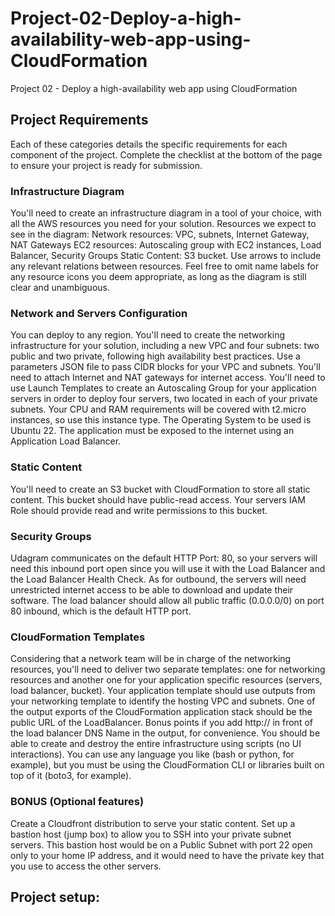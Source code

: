 # Project-02-Deploy-a-high-availability-web-app-using-CloudFormation
Project 02 - Deploy a high-availability web app using CloudFormation

## Project Requirements
Each of these categories details the specific requirements for each component of the project. Complete the checklist at the bottom of the page to ensure your project is ready for submission.

### Infrastructure Diagram
You'll need to create an infrastructure diagram in a tool of your choice, with all the AWS resources you need for your solution. Resources we expect to see in the diagram:
Network resources: VPC, subnets, Internet Gateway, NAT Gateways
EC2 resources: Autoscaling group with EC2 instances, Load Balancer, Security Groups
Static Content: S3 bucket.
Use arrows to include any relevant relations between resources.
Feel free to omit name labels for any resource icons you deem appropriate, as long as the diagram is still clear and unambiguous.

### Network and Servers Configuration
You can deploy to any region.
You'll need to create the networking infrastructure for your solution, including a new VPC and four subnets: two public and two private, following high availability best practices.
Use a parameters JSON file to pass CIDR blocks for your VPC and subnets.
You'll need to attach Internet and NAT gateways for internet access.
You'll need to use Launch Templates to create an Autoscaling Group for your application servers in order to deploy four servers, two located in each of your private subnets.
Your CPU and RAM requirements will be covered with t2.micro instances, so use this instance type. The Operating System to be used is Ubuntu 22.
The application must be exposed to the internet using an Application Load Balancer.

###  Static Content
You'll need to create an S3 bucket with CloudFormation to store all static content. This bucket should have public-read access.
Your servers IAM Role should provide read and write permissions to this bucket.

###  Security Groups
Udagram communicates on the default HTTP Port: 80, so your servers will need this inbound port open since you will use it with the Load Balancer and the Load Balancer Health Check. As for outbound, the servers will need unrestricted internet access to be able to download and update their software.
The load balancer should allow all public traffic (0.0.0.0/0) on port 80 inbound, which is the default HTTP port.

###  CloudFormation Templates
Considering that a network team will be in charge of the networking resources, you'll need to deliver two separate templates: one for networking resources and another one for your application specific resources (servers, load balancer, bucket).
Your application template should use outputs from your networking template to identify the hosting VPC and subnets.
One of the output exports of the CloudFormation application stack should be the public URL of the LoadBalancer. Bonus points if you add http:// in front of the load balancer DNS Name in the output, for convenience.
You should be able to create and destroy the entire infrastructure using scripts (no UI interactions). You can use any language you like (bash or python, for example), but you must be using the CloudFormation CLI or libraries built on top of it (boto3, for example).

###  BONUS (Optional features)
Create a Cloudfront distribution to serve your static content.
Set up a bastion host (jump box) to allow you to SSH into your private subnet servers. This bastion host would be on a Public Subnet with port 22 open only to your home IP address, and it would need to have the private key that you use to access the other servers.

## Project setup: 

